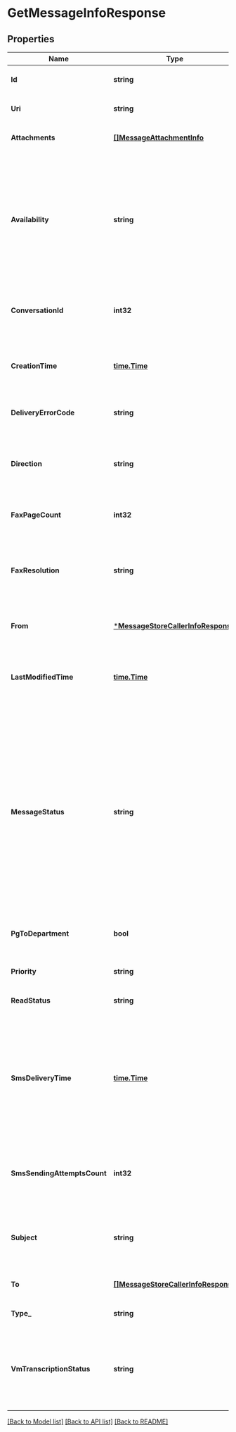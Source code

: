 # GetMessageInfoResponse

## Properties
Name | Type | Description | Notes
------------ | ------------- | ------------- | -------------
**Id** | **string** | Internal identifier of a message | [optional] [default to null]
**Uri** | **string** | Canonical URI of a message | [optional] [default to null]
**Attachments** | [**[]MessageAttachmentInfo**](MessageAttachmentInfo.md) | The list of message attachments | [optional] [default to null]
**Availability** | **string** | Message availability status. Message in &#39;Deleted&#39; state is still preserved with all its attachments and can be restored. &#39;Purged&#39; means that all attachments are already deleted and the message itself is about to be physically deleted shortly | [optional] [default to null]
**ConversationId** | **int32** | SMS and Pager only. Identifier of the conversation the message belongs to | [optional] [default to null]
**CreationTime** | [**time.Time**](time.Time.md) | Message creation datetime in ISO 8601 format including timezone, for example 2016-03-10T18:07:52.534Z | [optional] [default to null]
**DeliveryErrorCode** | **string** | SMS only. Delivery error code returned by gateway | [optional] [default to null]
**Direction** | **string** | Message direction. Note that for some message types not all directions are allowed. For example voicemail messages can be only inbound | [optional] [default to null]
**FaxPageCount** | **int32** | Fax only. Page count in fax message | [optional] [default to null]
**FaxResolution** | **string** | Fax only. Resolution of fax message. (&#39;High&#39; for black and white image scanned at 200 dpi, &#39;Low&#39; for black and white image scanned at 100 dpi) | [optional] [default to null]
**From** | [***MessageStoreCallerInfoResponse**](MessageStoreCallerInfoResponse.md) | Sender information | [optional] [default to null]
**LastModifiedTime** | [**time.Time**](time.Time.md) | The datetime when the message was modified on server in ISO 8601 format including timezone, for example 2016-03-10T18:07:52.534Z | [optional] [default to null]
**MessageStatus** | **string** | Message status. Different message types may have different allowed status values.For outbound faxes the aggregated message status is returned: If status for at least one recipient is &#39;Queued&#39;, then &#39;Queued&#39; value is returned If status for at least one recipient is &#39;SendingFailed&#39;, then &#39;SendingFailed&#39; value is returned In other cases Sent status is returned | [optional] [default to null]
**PgToDepartment** | **bool** | Pager only True if at least one of the message recipients is Department extension | [optional] [default to null]
**Priority** | **string** | Message priority | [optional] [default to null]
**ReadStatus** | **string** | Message read status | [optional] [default to null]
**SmsDeliveryTime** | [**time.Time**](time.Time.md) | SMS only. The datetime when outbound SMS was delivered to recipient&#39;s handset in ISO 8601 format including timezone, for example 2016-03-10T18:07:52.534Z. It is filled only if the carrier sends a delivery receipt to RingCentral | [optional] [default to null]
**SmsSendingAttemptsCount** | **int32** | SMS only. Number of attempts made to send an outbound SMS to the gateway (if gateway is temporary unavailable) | [optional] [default to null]
**Subject** | **string** | Message subject. For SMS and Pager messages it replicates message text which is also returned as an attachment | [optional] [default to null]
**To** | [**[]MessageStoreCallerInfoResponse**](MessageStoreCallerInfoResponse.md) | Recipient information | [optional] [default to null]
**Type_** | **string** | Message type | [optional] [default to null]
**VmTranscriptionStatus** | **string** | Voicemail only. Status of voicemail to text transcription. If VoicemailToText feature is not activated for account, the &#39;NotAvailable&#39; value is returned | [optional] [default to null]

[[Back to Model list]](../README.md#documentation-for-models) [[Back to API list]](../README.md#documentation-for-api-endpoints) [[Back to README]](../README.md)


